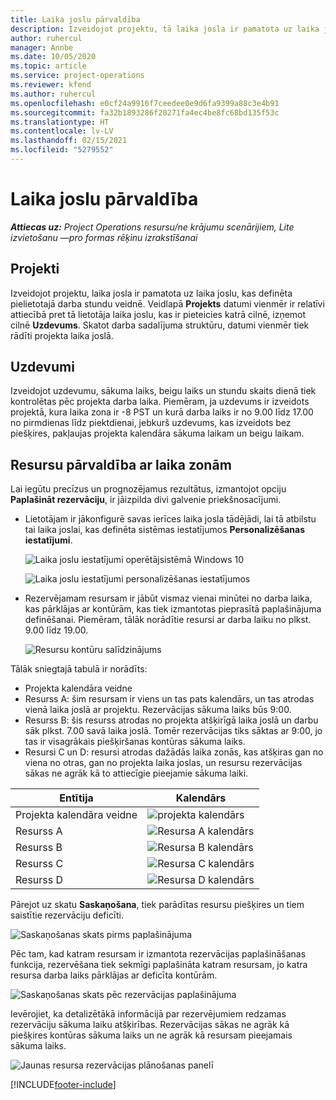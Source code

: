 ```yaml
---
title: Laika joslu pārvaldība
description: Izveidojot projektu, tā laika josla ir pamatota uz laika joslu, kas definēta pielietotajā darba stundu veidnē.
author: ruhercul
manager: Annbe
ms.date: 10/05/2020
ms.topic: article
ms.service: project-operations
ms.reviewer: kfend
ms.author: ruhercul
ms.openlocfilehash: e0cf24a9916f7ceedee0e9d6fa9399a88c3e4b91
ms.sourcegitcommit: fa32b1893286f20271fa4ec4be8fc68bd135f53c
ms.translationtype: HT
ms.contentlocale: lv-LV
ms.lasthandoff: 02/15/2021
ms.locfileid: "5279552"
---
```

# <a name="manage-time-zones"></a>Laika joslu pārvaldība

_**Attiecas uz:** Project Operations resursu/ne krājumu scenārijiem, Lite izvietošanu —pro formas rēķinu izrakstīšanai_


## <a name="projects"></a>Projekti

Izveidojot projektu, laika josla ir pamatota uz laika joslu, kas definēta pielietotajā darba stundu veidnē. Veidlapā **Projekts** datumi vienmēr ir relatīvi attiecībā pret tā lietotāja laika joslu, kas ir pieteicies katrā cilnē, izņemot cilnē **Uzdevums**. Skatot darba sadalījuma struktūru, datumi vienmēr tiek rādīti projekta laika joslā.

## <a name="tasks"></a>Uzdevumi

Izveidojot uzdevumu, sākuma laiks, beigu laiks un stundu skaits dienā tiek kontrolētas pēc projekta darba laika. Piemēram, ja uzdevums ir izveidots projektā, kura laika zona ir -8 PST un kurā darba laiks ir no 9.00 līdz 17.00 no pirmdienas līdz piektdienai, jebkurš uzdevums, kas izveidots bez piešķires, pakļaujas projekta kalendāra sākuma laikam un beigu laikam.

## <a name="manage-resources-with-time-zones"></a>Resursu pārvaldība ar laika zonām

Lai iegūtu precīzus un prognozējamus rezultātus, izmantojot opciju **Paplašināt rezervāciju**, ir jāizpilda divi galvenie priekšnosacījumi.  

- Lietotājam ir jākonfigurē savas ierīces laika josla tādējādi, lai tā atbilstu tai laika joslai, kas definēta sistēmas iestatījumos **Personalizēšanas iestatījumi**.
 
  ![Laika joslu iestatījumi operētājsistēmā Windows 10](media/reconcile-assignments-03.png)

  ![Laika joslu iestatījumi personalizēšanas iestatījumos](media/reconcile-assignments-04.png)
 
- Rezervējamam resursam ir jābūt vismaz vienai minūtei no darba laika, kas pārklājas ar kontūrām, kas tiek izmantotas pieprasītā paplašinājuma definēšanai. Piemēram, tālāk norādītie resursi ar darba laiku no plkst. 9.00 līdz 19.00. 

  ![Resursu kontūru salīdzinājums](media/reconcile-assignments-05.png)

Tālāk sniegtajā tabulā ir norādīts:

- Projekta kalendāra veidne
- Resurss A: šim resursam ir viens un tas pats kalendārs, un tas atrodas vienā laika joslā ar projektu. Rezervācijas sākuma laiks būs 9:00.
- Resurss B: šis resurss atrodas no projekta atšķirīgā laika joslā un darbu sāk plkst. 7.00 savā laika joslā. Tomēr rezervācijas tiks sāktas ar 9:00, jo tas ir visagrākais piešķiršanas kontūras sākuma laiks.
- Resursi C un D: resursi atrodas dažādās laika zonās, kas atšķiras gan no viena no otras, gan no projekta laika joslas, un resursu rezervācijas sākas ne agrāk kā to attiecīgie pieejamie sākuma laiki.

|Entītija  |Kalendārs  |
|-|-|
|Projekta kalendāra veidne   | ![projekta kalendārs](media/reconcile-assignments-06.png) |
|Resurss A  | ![Resursa A kalendārs](media/reconcile-assignments-06.png) |
|Resurss B  |  ![Resursa B kalendārs](media/reconcile-assignments-07.png) |
|Resurss C  |  ![Resursa C kalendārs](media/reconcile-assignments-08.png) |
|Resurss D  | ![Resursa D kalendārs](media/reconcile-assignments-09.png)  |
 
Pārejot uz skatu **Saskaņošana**, tiek parādītas resursu piešķires un tiem saistītie rezervāciju deficīti.

![Saskaņošanas skats pirms paplašinājuma](media/reconcile-assignments-10.png)

Pēc tam, kad katram resursam ir izmantota rezervācijas paplašināšanas funkcija, rezervēšana tiek sekmīgi paplašināta katram resursam, jo katra resursa darba laiks pārklājas ar deficīta kontūrām.

![Saskaņošanas skats pēc rezervācijas paplašinājuma](media/reconcile-assignments-11.png) 

Ievērojiet, ka detalizētākā informācijā par rezervējumiem redzamas rezervāciju sākuma laiku atšķirības. Rezervācijas sākas ne agrāk kā piešķires kontūras sākuma laiks un ne agrāk kā resursam pieejamais sākuma laiks.

![Jaunas resursa rezervācijas plānošanas panelī](media/reconcile-assignments-12.png)


[!INCLUDE[footer-include](../includes/footer-banner.md)]